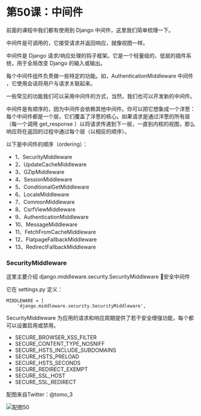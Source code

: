 # 第50课：中间件

前面的课程中我们都有使用到 Django 中间件，这里我们简单梳理一下。

中间件是可调用的，它接受请求并返回响应，就像视图一样。

中间件是 Django 请求/响应处理的钩子框架。它是一个轻量级的、低层的插件系统，用于全局改变 Django 的输入或输出。

每个中间件组件负责做一些特定的功能。如，AuthenticationMiddleware 中间件 ，它使用会话将用户与请求关联起来。

一些常见的功能我们可以采用中间件的方式，当然，我们也可以开发新的中间件。

中间件是有顺序的，因为中间件会依赖其他中间件。你可以把它想象成一个洋葱：每个中间件都是一个层，它们覆盖了洋葱的核心。如果请求是通过洋葱的所有层（每一个调用 get_response ）以将请求传递到下一层，一直到内核的视图，那么响应将在返回的过程中通过每个层（以相反的顺序）。

以下是中间件的顺序（ordering）：
* 1、SecurityMiddleware
* 2、UpdateCacheMiddleware
* 3、GZipMiddleware
* 4、SessionMiddleware
* 5、ConditionalGetMiddleware
* 6、LocaleMiddleware
* 7、CommonMiddleware
* 8、CsrfViewMiddleware
* 9、AuthenticationMiddleware
* 10、MessageMiddleware
* 11、FetchFromCacheMiddleware
* 12、FlatpageFallbackMiddleware
* 13、RedirectFallbackMiddleware

### SecurityMiddleware
这里主要介绍 django.middleware.security.SecurityMiddleware  安全中间件

它在 settings.py 定义：
```
MIDDLEWARE = [
    'django.middleware.security.SecurityMiddleware',
```
SecurityMiddleware 为应用的请求和响应周期提供了若干安全增强功能，每个都可以设置启用或禁用。
* SECURE_BROWSER_XSS_FILTER
* SECURE_CONTENT_TYPE_NOSNIFF
* SECURE_HSTS_INCLUDE_SUBDOMAINS
* SECURE_HSTS_PRELOAD
* SECURE_HSTS_SECONDS
* SECURE_REDIRECT_EXEMPT
* SECURE_SSL_HOST
* SECURE_SSL_REDIRECT

配图来自Twitter：@tomo_3

![配图50](https://wiki.huihoo.com/images/thumb/f/fc/Devopsgirls50.png/724px-Devopsgirls50.png)